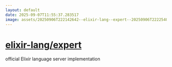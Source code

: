 ```yaml
---
layout: default
date: 2025-09-07T11:55:37.283517
image: assets/20250906T222142642--elixir-lang--expert--20250906T222254022--cropped.png
---
```


# [elixir-lang/expert](https://github.com/elixir-lang/expert)

official Elixir language server implementation
